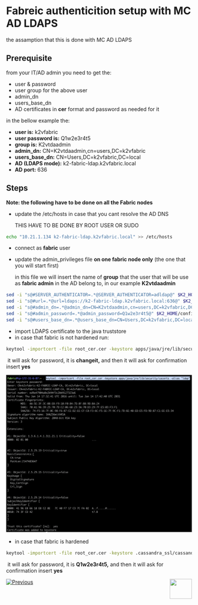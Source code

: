 # Fabreic authenticition setup with MC AD LDAPS

the assamption that this is done with MC AD LDAPS

## Prerequisite

from your IT/AD admin you need to get the:

- user & password
- user group for the above user
- admin_dn 
- users_base_dn
- AD certificates in **cer**  format and password as needed for it

in the bellow example the:

- **user is:** k2vfabric
- **user password is:** Q1w2e3r4t5
- **group is:** K2vtdaadmin
- **admin_dn:** CN=K2vtdaadmin,cn=users,DC=k2vfabric
- **users_base_dn:** CN=Users,DC=k2vfabric,DC=local
- **AD (LDAPS mode):** k2-fabric-ldap.k2vfabric.local
- **AD port:** 636


## Steps

**Note: the following have to be done on all the Fabric nodes**

- update the /etc/hosts in case that you cant resolve the AD DNS

  THIS HAVE TO BE DONE BY ROOT USER OR SUDO

~~~bash
echo "10.21.1.134 k2-fabric-ldap.k2vfabric.local" >> /etc/hosts
~~~

- connect as **fabric** user 

- update the admin_privileges file **on one fabric node only** (the one that you will start first)

  in this file we will insert the name of **group**  that the user that will be use as **fabric admin** in the AD belong to, in our example **K2vtdaadmin**

~~~bash
sed -i "s@#SERVER_AUTHENTICATOR=.*@SERVER_AUTHENTICATOR=adldap@" $K2_HOME/config/config.ini
sed -i "s@#url=.*@url=ldaps://k2-fabric-ldap.k2vfabric.local:636@" $K2_HOME/config/config.ini
sed -i "s@#admin_dn=.*@admin_dn=CN=K2vtdaadmin,cn=users,DC=k2vfabric,DC=local@" $K2_HOME/config/config.ini
sed -i "s@#admin_password=.*@admin_password=Q1w2e3r4t5@" $K2_HOME/config/config.ini
sed -i "s@#users_base_dn=.*@users_base_dn=CN=Users,DC=k2vfabric,DC=local@" $K2_HOME/config/config.ini
~~~

-  import LDAPS certificate to the java truststore 
  - in case that fabric is not hardened run:

~~~bash
keytool -importcert -file root_cer.cer -keystore apps/java/jre/lib/security/cacerts -alias "ldap"
~~~

​			it will ask for password, it is **changeit,** and then it will ask for confirmation insert **yes**

<img src="/articles/images/cer_import.png">

- in case that fabric is hardened 

~~~bash
keytool -importcert -file root_cer.cer -keystore .cassandra_ssl/cassandra.truststore -alias "ldap"
~~~

​		it will ask for password, it is **Q1w2e3r4t5,** and then it will ask for confirmation insert **yes** 

[![Previous](/articles/images/Previous.png)](/articles/26_fabric_security/06_data_masking.md)[<img align="right" width="60" height="54" src="/articles/images/Next.png">](/articles/26_fabric_security/12_web_login.md)